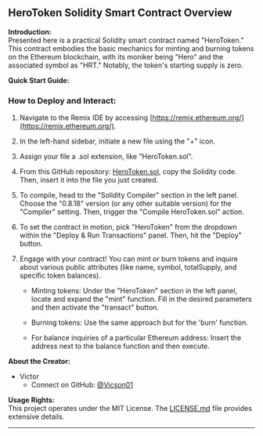 ## HeroToken Solidity Smart Contract Overview

**Introduction:**  
Presented here is a practical Solidity smart contract named "HeroToken." This contract embodies the basic mechanics for minting and burning tokens on the Ethereum blockchain, with its moniker being "Hero" and the associated symbol as "HRT." Notably, the token's starting supply is zero.

**Quick Start Guide:**

### How to Deploy and Interact:

1. Navigate to the Remix IDE by accessing [https://remix.ethereum.org/](https://remix.ethereum.org/).

2. In the left-hand sidebar, initiate a new file using the "+" icon.

3. Assign your file a .sol extension, like "HeroToken.sol".

4. From this GitHub repository: [HeroToken.sol](https://github.com/Vicson01/EthProofPractice/blob/main/HeroToken.sol), copy the Solidity code. Then, insert it into the file you just created.

5. To compile, head to the "Solidity Compiler" section in the left panel. Choose the "0.8.18" version (or any other suitable version) for the "Compiler" setting. Then, trigger the "Compile HeroToken.sol" action.

6. To set the contract in motion, pick "HeroToken" from the dropdown within the "Deploy & Run Transactions" panel. Then, hit the "Deploy" button.

7. Engage with your contract! You can mint or burn tokens and inquire about various public attributes (like name, symbol, totalSupply, and specific token balances).
   
   - Minting tokens: Under the "HeroToken" section in the left panel, locate and expand the "mint" function. Fill in the desired parameters and then activate the "transact" button.
   
   - Burning tokens: Use the same approach but for the 'burn' function.

   - For balance inquiries of a particular Ethereum address: Insert the address next to the balance function and then execute.

**About the Creator:**

- Victor
  - Connect on GitHub: [@Vicson01](https://github.com/Vicson01)

**Usage Rights:**  
This project operates under the MIT License. The [LICENSE.md](LICENSE.md) file provides extensive details.

---
